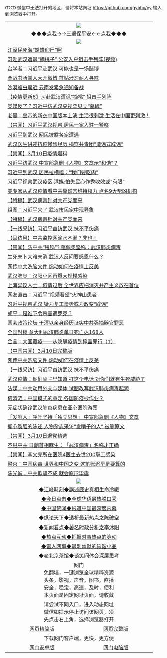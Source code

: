 ↀↀ 微信中无法打开的地区，请将本站网址 https://github.com/gyhhx/yy 输入到浏览器中打开。 

 <table>
  <tr>
    <td colspan="2" align=center><img src="https://github.com/gyhhx/image-upload/blob/master/3t%20(1).jpg"></td>
 </tr>
 <tr><td colspan="2" align="center"><a href="https://xball.casa/oo.aspx?name=ogQuit&key=eqxowaguscvmxdgc&from=yy">◆◆◆点我→→三退保平安←←点我◆◆◆</a></td></tr>
  <tr>
    <td colspan="2" align=center><img src="https://cdn.jsdelivr.net/gh/gyoupiodf/im1/%E7%BD%91%E9%97%A8%E6%96%B0%E9%97%BB1.jpg"></td>
 </tr>
<tr><td colspan="2" align="left"><a href="https://xball.casa/oo.aspx?name=c1141798&key=eqxowaguscvmxdgc&from=yy">江泽民死海“蛤蟆仰尸”照</a></td></tr>
<tr><td colspan="2" align="left"><a href="https://xball.casa/oo.aspx?name=c1141709&key=eqxowaguscvmxdgc&from=yy">习赴武汉遭讽“摘桃子” 公安入户狙击手列阵(视频)</a></td></tr>
<tr><td colspan="2" align="left"><a href="https://xball.casa/oo.aspx?name=c1141825&key=eqxowaguscvmxdgc&from=yy">台学者：习近平赴武汉 可能也是一场赌博</a></td></tr>
<tr><td colspan="2" align="left"><a href="https://xball.casa/oo.aspx?name=c1141795&key=eqxowaguscvmxdgc&from=yy">栗战书所掌人大开微博 首贴涉习耐人寻味</a></td></tr>
<tr><td colspan="2" align="left"><a href="https://xball.casa/oo.aspx?name=c1141728&key=eqxowaguscvmxdgc&from=yy">沙漠蝗虫逼近 云南发紧急通知备战</a></td></tr>
<tr><td colspan="2" align="left"><a href="https://xball.casa/oo.aspx?name=c1141344&key=eqxowaguscvmxdgc&from=yy">【疫情更新6】习赴武汉遭讽“摘桃” 狙击手列阵</a></td></tr>
<tr><td colspan="2" align="left"><a href="https://xball.casa/oo.aspx?name=c1141799&key=eqxowaguscvmxdgc&from=yy">党媒反了？习近平访武汉央视罕见立“墓碑”</a></td></tr>
<tr><td colspan="2" align="left"><a href="https://xball.casa/oo.aspx?name=c1141714&key=eqxowaguscvmxdgc&from=yy">老黑：皇帝的新衣中国版本上演 生活很刺激 生活在中国更刺激！</a></td></tr>
<tr><td colspan="2" align="left"><a href="https://xball.casa/oo.aspx?name=c1141822&key=eqxowaguscvmxdgc&from=yy">【禁闻】习近平武汉视察 居民一家入驻一警察</a></td></tr>
<tr><td colspan="2" align="left"><a href="https://xball.casa/oo.aspx?name=c1141800&key=eqxowaguscvmxdgc&from=yy">习近平到武汉 网民披露各家遭遇</a></td></tr>
<tr><td colspan="2" align="left"><a href="https://xball.casa/oo.aspx?name=c1141785&key=eqxowaguscvmxdgc&from=yy">武汉医生讲述抗疫惨烈经历 揭穿共青团“造谣式辟谣”</a></td></tr>
<tr><td colspan="2" align="left"><a href="https://xball.casa/oo.aspx?name=c1141821&key=eqxowaguscvmxdgc&from=yy">【禁闻】3月10日疫情爆料</a></td></tr>
<tr><td colspan="2" align="left"><a href="https://xball.casa/oo.aspx?name=c1141711&key=eqxowaguscvmxdgc&from=yy">习近平访武汉 中宣部急删《人物》文章示“和谐”？</a></td></tr>
<tr><td colspan="2" align="left"><a href="https://xball.casa/oo.aspx?name=c1141778&key=eqxowaguscvmxdgc&from=yy">习近平到武汉 居民拉横幅：“我们要吃肉”</a></td></tr>
<tr><td colspan="2" align="left"><a href="https://xball.casa/oo.aspx?name=c1141826&key=eqxowaguscvmxdgc&from=yy">习近平视察武汉疫区 港媒:怕失民心作秀收效或“有限”</a></td></tr>
<tr><td colspan="2" align="left"><a href="https://xball.casa/oo.aspx?name=c1141831&key=eqxowaguscvmxdgc&from=yy">美专家从武汉疫情看中共靠谎言维持权力 点名9大帮凶机构</a></td></tr>
<tr><td colspan="2" align="left"><a href="https://xball.casa/oo.aspx?name=c1141827&key=eqxowaguscvmxdgc&from=yy">【特稿】武汉病毒针对共产党而来</a></td></tr>
<tr><td colspan="2" align="left"><a href="https://xball.casa/oo.aspx?name=c1141856&key=eqxowaguscvmxdgc&from=yy">组图：习近平来了 武汉市民家中现异象</a></td></tr>
<tr><td colspan="2" align="left"><a href="https://xball.casa/oo.aspx?name=c1141753&key=eqxowaguscvmxdgc&from=yy">【特稿】武汉病毒针对共产党而来</a></td></tr>
<tr><td colspan="2" align="left"><a href="https://xball.casa/oo.aspx?name=c1141723&key=eqxowaguscvmxdgc&from=yy">【一线采访】习近平首访武汉 抹不平伤痛</a></td></tr>
<tr><td colspan="2" align="left"><a href="https://xball.casa/oo.aspx?name=c1141793&key=eqxowaguscvmxdgc&from=yy">【耳边风】中共监控网滴水不漏？非也！</a></td></tr>
<tr><td colspan="2" align="left"><a href="https://xball.casa/oo.aspx?name=c1141824&key=eqxowaguscvmxdgc&from=yy">【禁闻】防中共“甩锅”? 蓬佩奥坚称：武汉肺炎病毒</a></td></tr>
<tr><td colspan="2" align="left"><a href="https://xball.casa/oo.aspx?name=c1141816&key=eqxowaguscvmxdgc&from=yy">生死未卜大难未消 武汉人反问要感恩什么？</a></td></tr>
<tr><td colspan="2" align="left"><a href="https://xball.casa/oo.aspx?name=c1141847&key=eqxowaguscvmxdgc&from=yy">网传中共洗脑文件 煽动如何在疫情上反美</a></td></tr>
<tr><td colspan="2" align="left"><a href="https://xball.casa/oo.aspx?name=c1141794&key=eqxowaguscvmxdgc&from=yy">武汉肺炎：汉阳小区再爆大规模感染</a></td></tr>
<tr><td colspan="2" align="left"><a href="https://xball.casa/oo.aspx?name=c1141781&key=eqxowaguscvmxdgc&from=yy">上海异议人士：疫情过后 全世界应把消灭共产主义放在首位</a></td></tr>
<tr><td colspan="2" align="left"><a href="https://xball.casa/oo.aspx?name=c1141780&key=eqxowaguscvmxdgc&from=yy">网友直击：习近平“视频看望”火神山患者</a></td></tr>
<tr><td colspan="2" align="left"><a href="https://xball.casa/oo.aspx?name=c1141815&key=eqxowaguscvmxdgc&from=yy">习近平视察武汉 疑为复工造势或为政变“辟谣”</a></td></tr>
<tr><td colspan="2" align="left"><a href="https://xball.casa/oo.aspx?name=c1141746&key=eqxowaguscvmxdgc&from=yy">胡平：是谁下令杀害遇罗克？</a></td></tr>
<tr><td colspan="2" align="left"><a href="https://xball.casa/oo.aspx?name=c1141818&key=eqxowaguscvmxdgc&from=yy">国会政策论坛 于溟以亲身经历证实中共强摘器官罪恶</a></td></tr>
<tr><td colspan="2" align="left"><a href="https://xball.casa/oo.aspx?name=c1141817&key=eqxowaguscvmxdgc&from=yy">全国封锁 意大利武汉肺炎单日死亡达168人</a></td></tr>
<tr><td colspan="2" align="left"><a href="https://xball.casa/oo.aspx?name=c1141820&key=eqxowaguscvmxdgc&from=yy">金言：大国藏疫——从隐瞒疫情到掩盖罪行（1）</a></td></tr>
<tr><td colspan="2" align="left"><a href="https://xball.casa/oo.aspx?name=c1141836&key=eqxowaguscvmxdgc&from=yy">【中国禁闻】3月10日完整版</a></td></tr>
<tr><td colspan="2" align="left"><a href="https://xball.casa/oo.aspx?name=c1141784&key=eqxowaguscvmxdgc&from=yy">网传中共洗脑文件 煽动如何在疫情上反美</a></td></tr>
<tr><td colspan="2" align="left"><a href="https://xball.casa/oo.aspx?name=c1141844&key=eqxowaguscvmxdgc&from=yy">【一线采访】习近平首访武汉 抹不平伤痛</a></td></tr>
<tr><td colspan="2" align="left"><a href="https://xball.casa/oo.aspx?name=c1141898&key=eqxowaguscvmxdgc&from=yy">武汉疫情：你们骨子里知道 打这个电话 对你们就有生死威胁了</a></td></tr>
<tr><td colspan="2" align="left"><a href="https://xball.casa/oo.aspx?name=c1141832&key=eqxowaguscvmxdgc&from=yy">法媒：中共动用外交与媒体 试图改写武汉肺炎病毒起源</a></td></tr>
<tr><td colspan="2" align="left"><a href="https://xball.casa/oo.aspx?name=c1141739&key=eqxowaguscvmxdgc&from=yy">何清涟：中国模式的意淫 各国防疫抄作业？</a></td></tr>
<tr><td colspan="2" align="left"><a href="https://xball.casa/oo.aspx?name=c1141797&key=eqxowaguscvmxdgc&from=yy">无症状确诊武汉肺炎病患在亚心医院游荡</a></td></tr>
<tr><td colspan="2" align="left"><a href="https://xball.casa/oo.aspx?name=c1141771&key=eqxowaguscvmxdgc&from=yy">「发哨人」呼吁坚持「独立思想」 中宣部急删《人物》文章</a></td></tr>
<tr><td colspan="2" align="left"><a href="https://xball.casa/oo.aspx?name=c1141840&key=eqxowaguscvmxdgc&from=yy">撕心裂胆的陈述 人物杂志采访“发哨子的人” 被删原文</a></td></tr>
<tr><td colspan="2" align="left"><a href="https://xball.casa/oo.aspx?name=c1141819&key=eqxowaguscvmxdgc&from=yy">【禁闻】3月10日退党精选</a></td></tr>
<tr><td colspan="2" align="left"><a href="https://xball.casa/oo.aspx?name=c1141776&key=eqxowaguscvmxdgc&from=yy">不甩中共 日副首相麻生︰「武汉病毒」名称才正确</a></td></tr>
<tr><td colspan="2" align="left"><a href="https://xball.casa/oo.aspx?name=c1141823&key=eqxowaguscvmxdgc&from=yy">【禁闻】李文亮所在医院4医生去世200职工感染</a></td></tr>
<tr><td colspan="2" align="left"><a href="https://xball.casa/oo.aspx?name=c1141854&key=eqxowaguscvmxdgc&from=yy">梁京：中国病毒 世界和中国之变 这笔账迟早是要算的</a></td></tr>
<tr><td colspan="2" align="left"><a href="https://xball.casa/oo.aspx?name=c1141747&key=eqxowaguscvmxdgc&from=yy">陈光诚：中共欺骗不成 就会原形毕露</a></td></tr>
 
 <tr>
   <td colspan="2" align=center><img src="https://cdn.jsdelivr.net/gh/gyoupiodf/im1/jf-1.jpg"></td>
  </tr>
   <tr>
   <td colspan="2" align=center> 
<a href="https://xball.casa/oo.aspx?name=c922850&key=eqxowaguscvmxdgc&from=yy&tag=9877">◆江峰時刻◆講述歷史真相生命冷暖</a><br/>
    </td>
  </tr>
   <tr>
   <td colspan="2" align=center> 
<a href="https://xball.casa/oo.aspx?name=c816850&key=eqxowaguscvmxdgc&from=yy&tag=9877">◆今日点击◆全球华语最热脱口秀</a><br/>
    </td>
  </tr>
  <tr>
  <td colspan="2" align=center>
<a href="https://xball.casa/oo.aspx?name=c816860&key=eqxowaguscvmxdgc&from=yy&tag=99733110">◆中国禁闻◆报道中国最深度内幕</a><br/>
   </tr>
  <tr>
     <td colspan="2" align=center>
<a href="https://xball.casa/oo.aspx?name=c816855&key=eqxowaguscvmxdgc&from=yy&tag=997110">◆纵论天下◆透析最新热点之陈破空</a><br/>
   </tr>
   <tr>
      <td colspan="2" align=center>
<a href="https://xball.casa/oo.aspx?name=c838308&key=eqxowaguscvmxdgc&from=yy&tag=9973110">◆新闻看点◆著名时政分析之李沐阳</a><br/>
   </tr>
   <tr>
     <td colspan="2" align=center>
<a href="https://xball.casa/oo.aspx?name=c816852&key=eqxowaguscvmxdgc&from=yy&tag=9733110">◆热点互动◆把握时事热点的脉动</a><br/>
   </tr>
   <tr>
      <td colspan="2" align=center>
<a href="https://xball.casa/oo.aspx?name=c816694&key=eqxowaguscvmxdgc&from=yy&tag=93310">◆雷人网事◆讽刺幽默的诙谐小品</a><br/>
   </tr>
   <tr>
    <td colspan="2" align=center>
<a href="https://xball.casa/oo.aspx?name=c816650&key=eqxowaguscvmxdgc&from=yy&tag=9973110">◆老北京茶馆◆谈笑间体会深层思考</a><br/>
   </tr>
<tr>
    <td colspan="2" align="center">网门<br/>免翻墙，一键浏览全球精粹资源<br/>头条，影视，声音，图书，直播<br/>安全，稳定，高速，及时，便利<br/>本页面是固定网址页面，请收藏</td>
  <tr>
  <tr>
    <td colspan="2" align="center">请尝试不同入口，进入动态网址<br/>微信如提示停止访问该网页，须<br/>先点击右上角，选择浏览器打开</td>
  <tr>  
  <tr>
    <td align="center"><a href="https://gitcdn.xyz/repo/otiny/up/master/show002.htm">网页精简版</a></td>
    <td align="center"><a href="https://gitcdn.xyz/repo/otiny/up/master/show001.htm">网页完整版</a></td>
  </tr>
  <tr>
    <td colspan="2" align="center">下载网门客户端，更快，更方便</td>
  <tr>
  <tr>
    <td align="center"><a href="https://raw.githubusercontent.com/opipe/up/master/oGatea.apk">网门安卓版</a></td>
    <td align="center"><a href="https://raw.githubusercontent.com/opipe/up/master/oGate.zip">网门电脑版</a></td>
  </tr>

</table>

